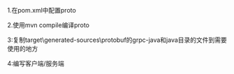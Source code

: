 1.在pom.xml中配置proto

2.使用mvn compile编译proto

3:复制target\generated-sources\protobuf的grpc-java和java目录的文件到需要使用的地方

4:编写客户端/服务端

